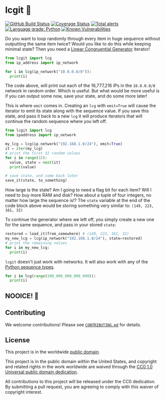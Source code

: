# lcgit 🎰

[![GitHub Build Status](https://github.com/cisagov/lcgit/workflows/build/badge.svg)](https://github.com/cisagov/lcgit/actions)
[![Coverage Status](https://coveralls.io/repos/github/cisagov/lcgit/badge.svg?branch=develop)](https://coveralls.io/github/cisagov/lcgit?branch=develop)
[![Total alerts](https://img.shields.io/lgtm/alerts/g/cisagov/lcgit.svg?logo=lgtm&logoWidth=18)](https://lgtm.com/projects/g/cisagov/lcgit/alerts/)
[![Language grade: Python](https://img.shields.io/lgtm/grade/python/g/cisagov/lcgit.svg?logo=lgtm&logoWidth=18)](https://lgtm.com/projects/g/cisagov/lcgit/context:python)
[![Known Vulnerabilities](https://snyk.io/test/github/cisagov/lcgit/develop/badge.svg)](https://snyk.io/test/github/cisagov/lcgit)

Do you want to loop randomly through every item in huge sequence without
outputting the same item twice?  Would you like to do this while keeping
minimal state?  Then you need a
[Linear Congruential Generator](https://en.wikipedia.org/wiki/Linear_congruential_generator)
iterator!

```python
from lcgit import lcg
from ip_address import ip_network

for i in lcg(ip_network("10.0.0.0/8")):
  print(i)
```

The code above, will print out each of the 16,777,216 IPs in the `10.0.0.0/8`
network in random order.  Which is useful.  But what would be more useful is
if you can output some now, save your state, and do some more later!

This is where `emit` comes in.  Creating an `lcg` with `emit=True` will cause
the iterator to emit its state along with the sequence value.  If you save
this state, and pass it back to a new `lcg` it will produce iterators that will
continue the random sequence where you left off.

```python
from lcgit import lcg
from ipaddress import ip_network

my_lcg = lcg(ip_network("192.168.1.0/24"), emit=True)
it = iter(my_lcg)
# print the first 32 random values
for i in range(32):
  value, state = next(it)
  print(value)

# save state, and come back later
save_it(state, to_something)
```

How large is the state?  Am I going to need a flag bit for each item?  Will I
need to buy more RAM and disk?  How about a tuple of four integers, no matter
how large the sequence is!?  The `state` variable at the end of the code block
above would be storing something very similar to: `(149, 223, 161, 32)`

To continue the generator where we left off, you simply create a new one for
the same sequence, and pass in your stored `state`:

```python
restored = load_it(from_somewhere) # (149, 223, 161, 32)
my_new_lcg = lcg(ip_network("192.168.1.0/24"), state=restored)
# print the remaining values
for i in my_new_lcg:
  print(i)
```

`lcgit` doesn't just work with networks.  It will also work with any of the
[Python sequence types](https://docs.python.org/3/library/stdtypes.html#typesseq).

```python
for i in lcg(range(100_000_000_000_000)):
  print(i)
```

## NOOICE! 🕺

## Contributing

We welcome contributions!  Please see [`CONTRIBUTING.md`](CONTRIBUTING.md) for
details.

## License

This project is in the worldwide [public domain](LICENSE).

This project is in the public domain within the United States, and
copyright and related rights in the work worldwide are waived through
the [CC0 1.0 Universal public domain
dedication](https://creativecommons.org/publicdomain/zero/1.0/).

All contributions to this project will be released under the CC0
dedication. By submitting a pull request, you are agreeing to comply
with this waiver of copyright interest.
